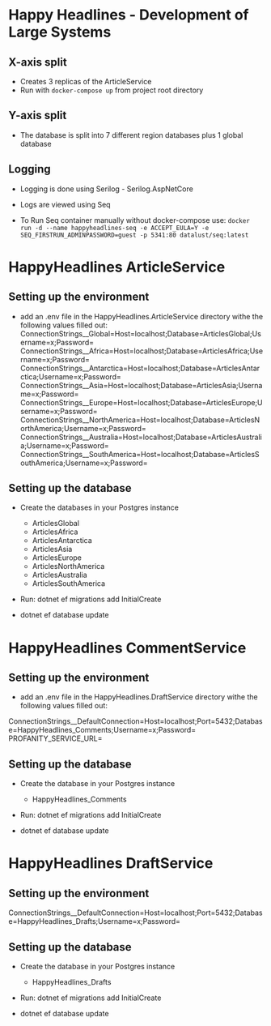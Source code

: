 ﻿# Happy Headlines - Development of Large Systems

## X-axis split

+ Creates 3 replicas of the ArticleService
+ Run with `docker-compose up` from project root directory

## Y-axis split

+ The database is split into 7 different region databases plus 1 global database

## Logging
+ Logging is done using Serilog - Serilog.AspNetCore
+ Logs are viewed using Seq

+ To Run Seq container manually without docker-compose use:
`docker run -d --name happyheadlines-seq -e ACCEPT_EULA=Y -e SEQ_FIRSTRUN_ADMINPASSWORD=guest -p 5341:80 datalust/seq:latest`


# HappyHeadlines ArticleService

## Setting up the environment
+ add an .env file in the HappyHeadlines.ArticleService directory withe the following values filled out:
  ConnectionStrings__Global=Host=localhost;Database=ArticlesGlobal;Username=x;Password=
  ConnectionStrings__Africa=Host=localhost;Database=ArticlesAfrica;Username=x;Password=
  ConnectionStrings__Antarctica=Host=localhost;Database=ArticlesAntarctica;Username=x;Password=
  ConnectionStrings__Asia=Host=localhost;Database=ArticlesAsia;Username=x;Password=
  ConnectionStrings__Europe=Host=localhost;Database=ArticlesEurope;Username=x;Password=
  ConnectionStrings__NorthAmerica=Host=localhost;Database=ArticlesNorthAmerica;Username=x;Password=
  ConnectionStrings__Australia=Host=localhost;Database=ArticlesAustralia;Username=x;Password=
  ConnectionStrings__SouthAmerica=Host=localhost;Database=ArticlesSouthAmerica;Username=x;Password=

## Setting up the database
+ Create the databases in your Postgres instance
  - ArticlesGlobal
  - ArticlesAfrica
  - ArticlesAntarctica
  - ArticlesAsia
  - ArticlesEurope
  - ArticlesNorthAmerica
  - ArticlesAustralia
  - ArticlesSouthAmerica

+ Run: dotnet ef migrations add InitialCreate
+ dotnet ef database update



# HappyHeadlines CommentService

## Setting up the environment
+ add an .env file in the HappyHeadlines.DraftService directory withe the following values filled out:

ConnectionStrings__DefaultConnection=Host=localhost;Port=5432;Database=HappyHeadlines_Comments;Username=x;Password=
PROFANITY_SERVICE_URL=

## Setting up the database
+ Create the database in your Postgres instance
  - HappyHeadlines_Comments

+ Run: dotnet ef migrations add InitialCreate
+ dotnet ef database update

# HappyHeadlines DraftService

## Setting up the environment
ConnectionStrings__DefaultConnection=Host=localhost;Port=5432;Database=HappyHeadlines_Drafts;Username=x;Password=

## Setting up the database
+ Create the database in your Postgres instance
  - HappyHeadlines_Drafts

+ Run: dotnet ef migrations add InitialCreate
+ dotnet ef database update